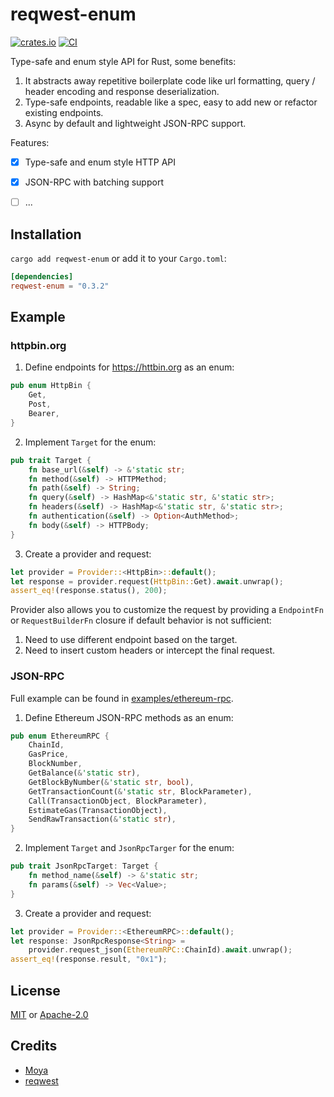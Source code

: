 # reqwest-enum
[![crates.io](https://img.shields.io/crates/v/reqwest-enum.svg)](https://crates.io/crates/reqwest-enum)
[![CI](https://github.com/hewigovens/reqwest-enum/actions/workflows/ci.yml/badge.svg)](https://github.com/hewigovens/reqwest-enum/actions/workflows/ci.yml)

Type-safe and enum style API for Rust, some benefits:

1. It abstracts away repetitive boilerplate code like url formatting, query / header encoding and response deserialization.
2. Type-safe endpoints, readable like a spec, easy to add new or refactor existing endpoints.
3. Async by default and lightweight JSON-RPC support.

Features:

- [x] Type-safe and enum style HTTP API
- [x] JSON-RPC with batching support
- [ ] ...


## Installation

`cargo add reqwest-enum` or add it to your `Cargo.toml`:

```toml
[dependencies]
reqwest-enum = "0.3.2"
```

## Example

### httpbin.org

1. Define endpoints for https://httbin.org as an enum:

```rust
pub enum HttpBin {
    Get,
    Post,
    Bearer,
}
```

2. Implement `Target` for the enum:

```rust
pub trait Target {
    fn base_url(&self) -> &'static str;
    fn method(&self) -> HTTPMethod;
    fn path(&self) -> String;
    fn query(&self) -> HashMap<&'static str, &'static str>;
    fn headers(&self) -> HashMap<&'static str, &'static str>;
    fn authentication(&self) -> Option<AuthMethod>;
    fn body(&self) -> HTTPBody;
}
```

3. Create a provider and request:

```rust
let provider = Provider::<HttpBin>::default();
let response = provider.request(HttpBin::Get).await.unwrap();
assert_eq!(response.status(), 200);
```

Provider also allows you to customize the request by providing a `EndpointFn` or `RequestBuilderFn` closure if default behavior is not sufficient:
1. Need to use different endpoint based on the target.
2. Need to insert custom headers or intercept the final request.

### JSON-RPC

Full example can be found in [examples/ethereum-rpc](examples/ethereum-rpc).

1. Define Ethereum JSON-RPC methods as an enum:

```rust
pub enum EthereumRPC {
    ChainId,
    GasPrice,
    BlockNumber,
    GetBalance(&'static str),
    GetBlockByNumber(&'static str, bool),
    GetTransactionCount(&'static str, BlockParameter),
    Call(TransactionObject, BlockParameter),
    EstimateGas(TransactionObject),
    SendRawTransaction(&'static str),
}
```

2. Implement `Target` and `JsonRpcTarger` for the enum:

```rust
pub trait JsonRpcTarget: Target {
    fn method_name(&self) -> &'static str;
    fn params(&self) -> Vec<Value>;
}
```

3. Create a provider and request:

```rust
let provider = Provider::<EthereumRPC>::default();
let response: JsonRpcResponse<String> =
    provider.request_json(EthereumRPC::ChainId).await.unwrap();
assert_eq!(response.result, "0x1");
```

## License

[MIT](LICENSE-MIT) or [Apache-2.0](LICENSE-APACHE)

## Credits

- [Moya](https://github.com/Moya/Moya)
- [reqwest](https://github.com/seanmonstar/reqwest)
